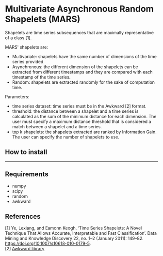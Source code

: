 # Multivariate Asynchronous Random Shapelets (MARS)
Shapelets are time series subsequences that are maximally representative of a class [1]. <br>

MARS' shapelets are:
+ Multivariate: shapelets have the same number of dimensions of the time series provided.
+ Asynchronous: the different dimension of the shapelets can be extracted from different timestamps and they are compared with each timestamp of the time series.
+ Random: shapelets are extracted randomly for the sake of computation time.

Parameters:
+ time series dataset: time series must be in the Awkward [2] format.
+ threshold: the distance between a shapelet and a time series is calculated as the sum of the minimum distance for each dimension. The user must specify a maximum distance threshold that is considered a match between a shapelet and a time series.
+ top k shapelets: the shapelets extracted are ranked by Information Gain. The user can specify the number of shapelets to use.

## How to install
---

## Requirements
+ numpy
+ scipy
+ random
+ awkward

## References
[1] Ye, Lexiang, and Eamonn Keogh. ‘Time Series Shapelets: A Novel Technique That Allows Accurate, Interpretable and Fast Classification’. Data Mining and Knowledge Discovery 22, no. 1–2 (January 2011): 149–82. https://doi.org/10.1007/s10618-010-0179-5. <br>
[2] [Awkward library](https://awkward-array.org/doc/main/)

